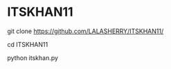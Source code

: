 # ITSKHAN11

git clone https://github.com/LALASHERRY/ITSKHAN11/


cd ITSKHAN11
 

python itskhan.py
